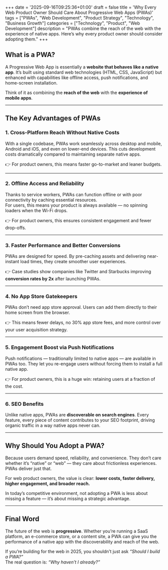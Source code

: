 +++
date = '2025-09-16T09:25:36+01:00'
draft = false
title = 'Why Every Web Product Owner Should Care About Progressive Web Apps (PWAs)'
tags = ["PWAs", "Web Development", "Product Strategy", "Technology", "Business Growth"]
categories = ["Technology", "Product", "Web Development"]
description = "PWAs combine the reach of the web with the experience of native apps. Here’s why every product owner should consider adopting them."
+++

## What is a PWA?  

A Progressive Web App is essentially a **website that behaves like a native app**. It’s built using standard web technologies (HTML, CSS, JavaScript) but enhanced with capabilities like offline access, push notifications, and home-screen installation.  

Think of it as combining the **reach of the web** with the **experience of mobile apps**.  

---

## The Key Advantages of PWAs  

### 1. Cross-Platform Reach Without Native Costs  
With a single codebase, PWAs work seamlessly across desktop and mobile, Android and iOS, and even on lower-end devices. This cuts development costs dramatically compared to maintaining separate native apps.  

👉 For product owners, this means faster go-to-market and leaner budgets.  

---

### 2. Offline Access and Reliability  
Thanks to service workers, PWAs can function offline or with poor connectivity by caching essential resources.  
For users, this means your product is always available — no spinning loaders when the Wi-Fi drops.  

👉 For product owners, this ensures consistent engagement and fewer drop-offs.  

---

### 3. Faster Performance and Better Conversions  
PWAs are designed for speed. By pre-caching assets and delivering near-instant load times, they create smoother user experiences.  

👉 Case studies show companies like Twitter and Starbucks improving **conversion rates by 2x** after launching PWAs.  

---

### 4. No App Store Gatekeepers  
PWAs don’t need app store approval. Users can add them directly to their home screen from the browser.  

👉 This means fewer delays, no 30% app store fees, and more control over your user acquisition strategy.  

---

### 5. Engagement Boost via Push Notifications  
Push notifications — traditionally limited to native apps — are available in PWAs too. They let you re-engage users without forcing them to install a full native app.  

👉 For product owners, this is a huge win: retaining users at a fraction of the cost.  

---

### 6. SEO Benefits  
Unlike native apps, PWAs are **discoverable on search engines**. Every feature, every piece of content contributes to your SEO footprint, driving organic traffic in a way native apps never can.  

---

## Why Should You Adopt a PWA?  

Because users demand speed, reliability, and convenience. They don’t care whether it’s “native” or “web” — they care about frictionless experiences. PWAs deliver just that.  

For web product owners, the value is clear: **lower costs, faster delivery, higher engagement, and broader reach.**  

In today’s competitive environment, not adopting a PWA is less about missing a feature — it’s about missing a strategic advantage.  

---

## Final Word  

The future of the web is **progressive**. Whether you’re running a SaaS platform, an e-commerce store, or a content site, a PWA can give you the performance of a native app with the discoverability and reach of the web.  

If you’re building for the web in 2025, you shouldn’t just ask *“Should I build a PWA?”*  
The real question is: *“Why haven’t I already?”*  